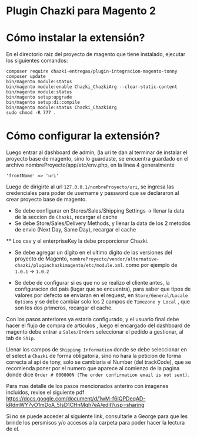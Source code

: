 # Plugin Chazki para Magento 2

# Cómo instalar la extensión?

En el directorio raiz del proyecto de magento que tiene instalado, ejecutar los siguientes comandos: 

```
composer require chazki-entregas/plugin-integracion-magento-tonny
composer update
bin/magento module:status
bin/magento module:enable Chazki_ChazkiArg --clear-static-content
bin/magento module:status
bin/magento setup:upgrade
bin/magento setup:di:compile
bin/magento module:status Chazki_ChazkiArg
sudo chmod -R 777 .
```

# Cómo configurar la extensión?

Luego entrar al dashboard de admin, (la uri te dan al terminar de instalar el proyecto base de magento, sino lo guardaste, se encuentra guardado en el archivo nombreProyecto/app/etc/env.php, en la linea 4 generalmente 
``` 
'frontName' => 'uri' 
```

Luego de dirigirte al url ``` 127.0.0.1/nombreProyecto/uri ```, se ingresa las credenciales para poder de username y password que se declararon al crear proyecto base de magento.

- Se debe configurar en Stores/Sales/Shipping Settings -> llenar la data de la seccion de ```Chazki```, recargar el cache 
- Se debe Store/Sales/Delivery Methods, y llenar la data de los 2 metodos de envio (Next Day, Same Day), recargar el cache

** Los csv y el enterpriseKey la debe proporcionar Chazki.

- Se debe agregar un digito en el ultimo digito de las versiones del proyecto de Magento, ``` nombreProyecto/vendor/alternative-chazki/pluginchazkimagento/etc/module.xml ```. como por ejemplo de ```1.0.1``` -> ```1.0.2```

- Se debe de configurar si es que no se realizo el cliente antes, la configuracion del pais (lugar que se encuentra), para saber que tipos de valores por defecto se enviaran en el request, en ```Store/General/Locale Options``` y se debe cambiar solo los 2 campos de ```Timezone y Local``` , que son los dos primeros, recargar el cache.

Con los pasos anteriores ya estaria configurado, y el usuario final debe hacer el flujo de compra de articulos , luego el encargado del dashboard de magento debe entrar a ```Sales/Orders``` seleccionar el pedido a gestionar, al tab de ```Ship```.

Llenar los campos de ```Shipping Information``` donde se debe seleccionar en el select a ```Chazki``` de forma obligatoria, sino no hara la peticion de forma correcta al api de tony, solo se cambiaria el Number (del trackCode), que se recomienda poner por el numero que aparece al comienzo de la pagina donde dice ```Order # 000000N (The order confirmation email is not sent)```.

Para mas detalle de los pasos mencionados anteriro con imagenes incluidos, revise el siguiente pdf
https://docs.google.com/document/d/1wM-f6IQPDeqAD-kRdmWY7vO1mDoA_5IsD1CHnMqh7eA/edit?usp=sharing

Si no se puede acceder al siguiente link, consultarle a George para que les brinde los persmisos y/o accesos a la carpeta para poder hacer la lectura de el.
